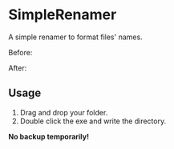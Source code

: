 # SimpleRenamer

A simple renamer to format files' names.

Before:



After:



## Usage

1. Drag and drop your folder.
2. Double click the exe and write the directory.

**No backup temporarily!**